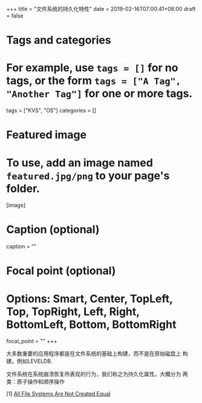 +++
title = "文件系统的持久化特性"
date = 2019-02-16T07:00:41+08:00
draft = false

# Tags and categories
# For example, use `tags = []` for no tags, or the form `tags = ["A Tag", "Another Tag"]` for one or more tags.
tags = ["KVS", "OS"]
categories = []

# Featured image
# To use, add an image named `featured.jpg/png` to your page's folder. 
[image]
  # Caption (optional)
  caption = ""

  # Focal point (optional)
  # Options: Smart, Center, TopLeft, Top, TopRight, Left, Right, BottomLeft, Bottom, BottomRight
  focal_point = ""
+++

大多数重要的应用程序都是在文件系统的基础上构建，而不是在原始磁盘上
构建。例如LEVELDB.

文件系统在系统崩溃恢复所表现的行为，我们称之为持久化属性，大概分为
两类：原子操作和顺序操作


[1] [All File Systems Are Not Created Equal](https://www.usenix.org/system/files/conference/osdi14/osdi14-paper-pillai.pdf)